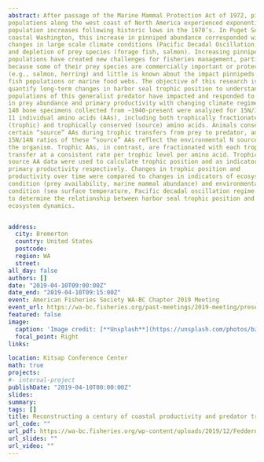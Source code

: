 ```yaml
---
abstract: After passage of the Marine Mammal Protection Act of 1972, pinniped 
populations along the west coast of North America experienced exponential 
population increases following historic lows in the 1970’s. In Puget Sound and 
coastal Washington, this increase in pinniped abundance corresponded with 
changes in large scale climate conditions (Pacific Decadal Oscillation; PDO) 
and depletion of prey species (forage fish, salmon). Increasing pinniped 
populations have created new challenges for fisheries management, particularly 
because some of their prey species are commercially important or protected 
(e.g., salmon, herring) and little is known about the impact pinnipeds have on 
fish populations or marine food webs. The objective of this research is to 
quantify long-term changes in harbor seal trophic position to understand how 
populations of this generalist predator have impacted and responded to changes 
in prey abundance and primary productivity with changing climate regime.
140 bone specimens collected from ~1940-present were analyzed for 15N/14N of 
11 individual amino acids (AAs), including both trophically fractionated 
(trophic) and trophically conserved (source) amino acids. Animals conserve 
certain “source” AAs during trophic transfers from prey to predator, and 
15N/14N ratios of these “source” AAs reflect the environmental N sources for 
the organism. Trophic AAs, in contrast, are fractionated with each trophic 
transfer at a consistent rate per trophic level per amino acid. Trophic and 
source AA data were used to calculate trophic position and as indicators of 
primary productivity respectively. Changes in trophic position and 
productivity over time were compared to changes in indicators of ecosystem 
condition (prey availability, marine mammal abundance) and environmental 
condition (sea surface temperature, Pacific decadal oscillation regime shifts) 
to determine the relationship between harbor seal trophic position and 
ecosystem dynamics.


address:
  city: Bremerton
  country: United States
  postcode: 
  region: WA
  street: 
all_day: false
authors: []
date: "2019-04-10T09:00:00Z"
date_end: "2019-04-10T09:15:00Z"
event: American Fisheries Society WA-BC Chapter 2019 Meeting
event_url: https://wa-bc.fisheries.org/past-meetings/2019-meeting/presentations/
featured: false
image:
  caption: 'Image credit: [**Unsplash**](https://unsplash.com/photos/bzdhc5b3Bxs)'
  focal_point: Right
links:

location: Kitsap Conference Center
math: true
projects:
#- internal-project
publishDate: "2019-04-10T00:00:00Z"
slides: 
summary: 
tags: []
title: Reconstructing a century of coastal productivity and predator trophic position indicators in coastal WA and the Salish Sea with archival bone
url_code: ""
url_pdf: https://wa-bc.fisheries.org/wp-content/uploads/2019/12/Feddern_AFS_WABC_2019.pdf
url_slides: ""
url_video: ""
---
```


